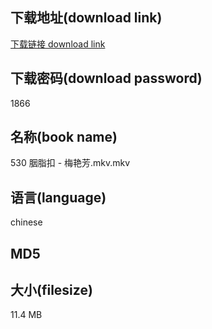 ## 下载地址(download link)
[下载链接 download link](https://tutu365.netlify.app/?s=530+%E8%83%AD%E8%84%82%E6%89%A3+-+%E6%A2%85%E8%89%B3%E8%8A%B3.mkv)

## 下载密码(download password)
1866

## 名称(book name)
530 胭脂扣 - 梅艳芳.mkv.mkv

## 语言(language)
chinese

## MD5


## 大小(filesize)
11.4 MB
